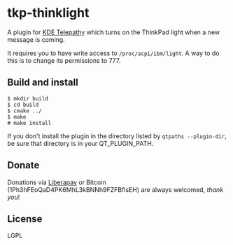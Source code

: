 tkp-thinklight
==============

A plugin for [KDE Telepathy](https://userbase.kde.org/Telepathy) which turns on the ThinkPad light when a new message is coming.

It requires you to have write access to `/proc/acpi/ibm/light`. A way to do this is to change its permissions to 777.

## Build and install

    $ mkdir build
    $ cd build
    $ cmake ../
    $ make
    # make install

If you don't install the plugin in the directory listed by `qtpaths --plugin-dir`, be sure that directory is in your QT_PLUGIN_PATH.

## Donate

Donations via [Liberapay](https://liberapay.com/ilpianista) or Bitcoin (1Ph3hFEoQaD4PK6MhL3kBNNh9FZFBfisEH) are always welcomed, _thank you_!

## License

LGPL
